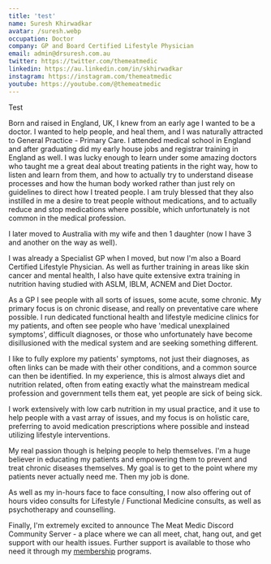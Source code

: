 ```yaml
---
title: 'test'
name: Suresh Khirwadkar
avatar: /suresh.webp
occupation: Doctor
company: GP and Board Certified Lifestyle Physician
email: admin@drsuresh.com.au
twitter: https://twitter.com/themeatmedic
linkedin: https://au.linkedin.com/in/skhirwadkar
instagram: https://instagram.com/themeatmedic
youtube: https://youtube.com/@themeatmedic
---
```


Test

Born and raised in England, UK, I knew from an early age I wanted to be a doctor. I wanted to help people, and heal them, and I was naturally attracted to General Practice - Primary Care. I attended medical school in England and after graduating did my early house jobs and registrar training in England as well. I was lucky enough to learn under some amazing doctors who taught me a great deal about treating patients in the right way, how to listen and learn from them, and how to actually try to understand disease processes and how the human body worked rather than just rely on guidelines to direct how I treated people. I am truly blessed that they also instilled in me a desire to treat people without medications, and to actually reduce and stop medications where possible, which unfortunately is not common in the medical profession.

I later moved to Australia with my wife and then 1 daughter (now I have 3 and another on the way as well).

I was already a Specialist GP when I moved, but now I'm also a Board Certified Lifestyle Physician. As well as further training in areas like skin cancer and mental health, I also have quite extensive extra training in nutrition having studied with ASLM, IBLM, ACNEM and Diet Doctor.

As a GP I see people with all sorts of issues, some acute, some chronic. My primary focus is on chronic disease, and really on preventative care where possible. I run dedicated functional health and lifestyle medicine clinics for my patients, and often see people who have 'medical unexplained symptoms', difficult diagnoses, or those who unfortunately have become disillusioned with the medical system and are seeking something different.

I like to fully explore my patients' symptoms, not just their diagnoses, as often links can be made with their other conditions, and a common source can then be identified. In my experience, this is almost always diet and nutrition related, often from eating exactly what the mainstream medical profession and government tells them eat, yet people are sick of being sick.

I work extensively with low carb nutrition in my usual practice, and it use to help people with a vast array of issues, and my focus is on holistic care, preferring to avoid medication prescriptions where possible and instead utilizing lifestyle interventions.

My real passion though is helping people to help themselves. I'm a huge believer in educating my patients and empowering them to prevent and treat chronic diseases themselves. My goal is to get to the point where my patients never actually need me. Then my job is done.

As well as my in-hours face to face consulting, I now also offering out of hours video consults for Lifestyle / Functional Medicine consults, as well as psychotherapy and counselling.

Finally, I'm extremely excited to announce The Meat Medic Discord Community Server - a place where we can all meet, chat, hang out, and get support with our health issues. Further support is available to those who need it through my [membership](/community) programs.
